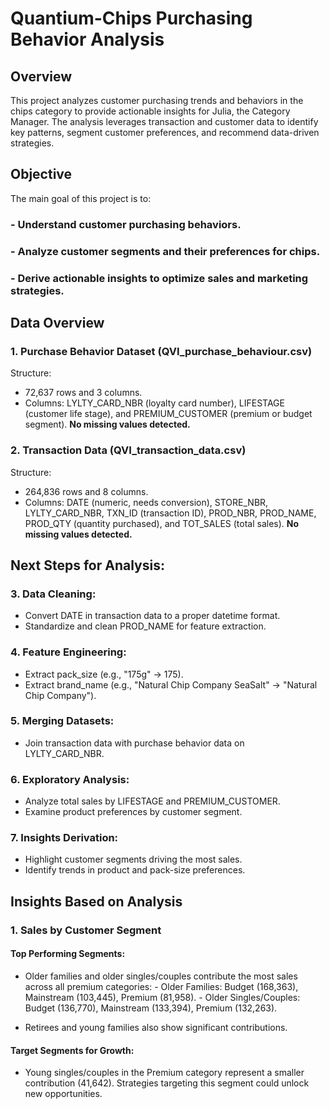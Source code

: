 # Quantium-Chips Purchasing Behavior Analysis
## **Overview**
This project analyzes customer purchasing trends and behaviors in the chips category to provide actionable insights for Julia, the Category Manager. The analysis leverages transaction and customer data to identify key patterns, segment customer preferences, and recommend data-driven strategies.

## **Objective**
The main goal of this project is to:

### - Understand customer purchasing behaviors.
### - Analyze customer segments and their preferences for chips.
### - Derive actionable insights to optimize sales and marketing strategies.

## Data Overview
### 1. Purchase Behavior Dataset (QVI_purchase_behaviour.csv)
Structure:
- 72,637 rows and 3 columns.
- Columns: LYLTY_CARD_NBR (loyalty card number), LIFESTAGE (customer life stage), and PREMIUM_CUSTOMER (premium or budget segment).
**No missing values detected.**

### 2. Transaction Data (QVI_transaction_data.csv)
Structure:
- 264,836 rows and 8 columns.
- Columns: DATE (numeric, needs conversion), STORE_NBR, LYLTY_CARD_NBR, TXN_ID (transaction ID), PROD_NBR, PROD_NAME, PROD_QTY (quantity purchased), and TOT_SALES (total sales).
**No missing values detected.**

## Next Steps for Analysis:
### 3. Data Cleaning:

- Convert DATE in transaction data to a proper datetime format.
- Standardize and clean PROD_NAME for feature extraction.

### 4. Feature Engineering:

- Extract pack_size (e.g., "175g" → 175).
- Extract brand_name (e.g., "Natural Chip Company SeaSalt" → "Natural Chip Company").

### 5. Merging Datasets:

- Join transaction data with purchase behavior data on LYLTY_CARD_NBR.

### 6. Exploratory Analysis:

- Analyze total sales by LIFESTAGE and PREMIUM_CUSTOMER.
- Examine product preferences by customer segment.

### 7. Insights Derivation:

- Highlight customer segments driving the most sales.
- Identify trends in product and pack-size preferences.

## Insights Based on Analysis
### 1. Sales by Customer Segment
#### Top Performing Segments:
- Older families and older singles/couples contribute the most sales across all premium categories:
      - Older Families: Budget (168,363), Mainstream (103,445), Premium (81,958).
      - Older Singles/Couples: Budget (136,770), Mainstream (133,394), Premium (132,263).

- Retirees and young families also show significant contributions.

#### Target Segments for Growth:
- Young singles/couples in the Premium category represent a smaller contribution (41,642). Strategies targeting this segment could unlock new opportunities.
